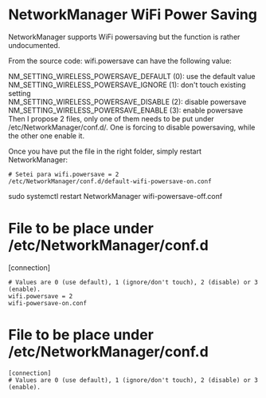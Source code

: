 # NetworkManager WiFi Power Saving
NetworkManager supports WiFi powersaving but the function is rather undocumented.

From the source code: wifi.powersave can have the following value:

NM_SETTING_WIRELESS_POWERSAVE_DEFAULT (0): use the default value\
NM_SETTING_WIRELESS_POWERSAVE_IGNORE (1): don't touch existing setting\
NM_SETTING_WIRELESS_POWERSAVE_DISABLE (2): disable powersave\
NM_SETTING_WIRELESS_POWERSAVE_ENABLE (3): enable powersave\
Then I propose 2 files, only one of them needs to be put under /etc/NetworkManager/conf.d/.
One is forcing to disable powersaving, while the other one enable it.

Once you have put the file in the right folder, simply restart NetworkManager:
```
# Setei para wifi.powersave = 2
/etc/NetworkManager/conf.d/default-wifi-powersave-on.conf
```

sudo systemctl restart NetworkManager
wifi-powersave-off.conf
# File to be place under /etc/NetworkManager/conf.d
[connection]
```
# Values are 0 (use default), 1 (ignore/don't touch), 2 (disable) or 3 (enable).
wifi.powersave = 2
wifi-powersave-on.conf
```

# File to be place under /etc/NetworkManager/conf.d
```
[connection]
# Values are 0 (use default), 1 (ignore/don't touch), 2 (disable) or 3 (enable).
```
